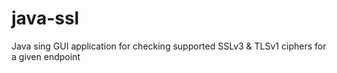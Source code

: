 java-ssl
========

Java sing GUI application for checking supported SSLv3 &amp; TLSv1 ciphers for a given endpoint

